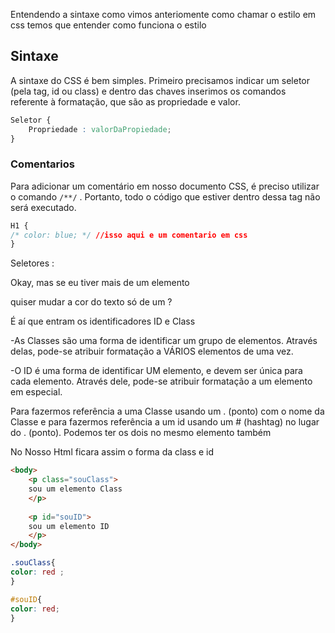 Entendendo a sintaxe como vimos anteriomente como chamar o estilo em css temos que entender como funciona o estilo 

## Sintaxe
A sintaxe do CSS é bem simples. Primeiro precisamos indicar um seletor (pela tag, id ou class) e dentro das chaves inserimos os comandos referente à formatação, que são as propriedade e valor.

```CSS
Seletor {
	Propriedade : valorDaPropiedade;
}
```

### Comentarios 
Para adicionar um comentário em nosso documento CSS, é preciso utilizar o comando `/**/` . Portanto, todo o código que estiver dentro dessa tag não será executado.

```CSS
H1 {
/* color: blue; */ //isso aqui e um comentario em css 
}
```

Seletores : 

Okay, mas se eu tiver mais de um elemento  <p> quiser mudar a cor do texto só de um
?

É aí que entram os identificadores ID e Class  

-As Classes são uma forma de identificar um grupo de elementos. Através delas, pode-se atribuir formatação a VÁRIOS elementos de uma vez.

-O ID é uma forma de identificar UM elemento, e devem ser única para cada elemento. Através dele, pode-se atribuir formatação a um elemento em especial.

Para fazermos referência a uma Classe usando um . (ponto) com o nome da Classe e para fazermos referência a um id usando um # (hashtag) no lugar do . (ponto). Podemos ter os dois no mesmo elemento também

No Nosso  Html ficara assim o forma da class e id 

```html
<body>
	<p class="souClass">
	sou um elemento Class
	</p>
	
	<p id="souID">
	sou um elemento ID
	</p>
</body>
```

```CSS
.souClass{
color: red ;
}

#souID{
color: red;
}
```


